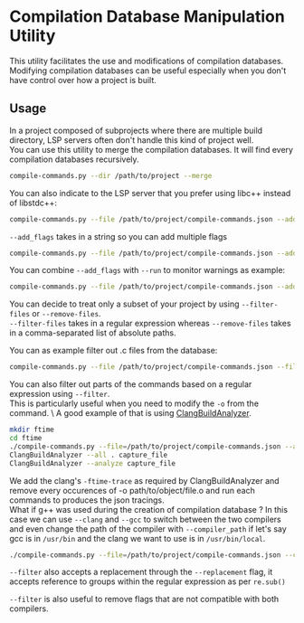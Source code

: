 # Compilation Database Manipulation Utility

This utility facilitates the use and modifications of compilation databases. \
Modifying compilation databases can be useful especially when you don't have control over how a project is built.


## Usage

In a project composed of subprojects where there are multiple build directory, LSP servers often don't handle this kind of project well.\
You can use this utility to merge the compilation databases. It will find every compilation databases recursively.

```bash
compile-commands.py --dir /path/to/project --merge
```

You can also indicate to the LSP server that you prefer using libc++ instead of libstdc++:

```bash
compile-commands.py --file /path/to/project/compile-commands.json --add_flags='-stdlib=libc++'
```

`--add_flags` takes in a string so you can add multiple flags

```bash
compile-commands.py --file /path/to/project/compile-commands.json --add_flags='-stdlib=libc++ -O0'
```

You can combine `--add_flags` with `--run` to monitor warnings as example:

```bash
compile-commands.py --file /path/to/project/compile-commands.json --add_flags='-Wall -Wextra -pedantic -fsyntax' --run --threads=12
```

You can decide to treat only a subset of your project by using `--filter-files` or `--remove-files`.\
`--filter-files` takes in a regular expression whereas `--remove-files` takes in a comma-separated list of absolute paths.

You can as example filter out .c files from the database:
```bash 
compile-commands.py --file /path/to/project/compile-commands.json --filter-files='.*\.c' --remove-files='path/to/file1,path/to/file2'
```

You can also filter out parts of the commands based on a regular expression using `--filter`. \
This is particularly useful when you need to modify the `-o` from the command. \ 
A good example of that is using [ClangBuildAnalyzer](https://github.com/aras-p/ClangBuildAnalyzer). 

```bash
mkdir ftime
cd ftime
./compile-commands.py --file=/path/to/project/compile-commands.json --add_flags='-ftime-trace' --filter='-o .*\\.o' --run -j 12
ClangBuildAnalyzer --all . capture_file
ClangBuildAnalyzer --analyze capture_file
```

We add the clang's `-ftime-trace` as required by ClangBuildAnalyzer and remove every occurences of -o path/to/object/file.o and run each commands to produces the json tracings.\
What if g++ was used during the creation of compilation database ? In this case we can use `--clang` and `--gcc` to switch between the two compilers and even change the path of the compiler with `--compiler_path` if let's say gcc is in `/usr/bin` and the clang we want to use is in `/usr/bin/local`.

```bash
./compile-commands.py --file=/path/to/project/compile-commands.json --clang --compiler_path='/usr/bin/local' --add_flags='-ftime-trace' --filter='-o .*\\.o' --run -j 12 
```

`--filter` also accepts a replacement through the `--replacement` flag, it accepts reference to groups within the regular expression as per `re.sub()`

`--filter` is also useful to remove flags that are not compatible with both compilers.



